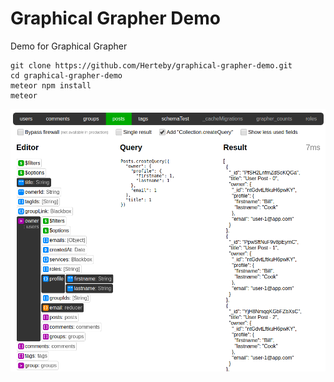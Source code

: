 # Graphical Grapher Demo
Demo for Graphical Grapher

```
git clone https://github.com/Herteby/graphical-grapher-demo.git
cd graphical-grapher-demo
meteor npm install
meteor
```
![](https://raw.githubusercontent.com/Herteby/graphical-grapher/master/screenshot.png)
